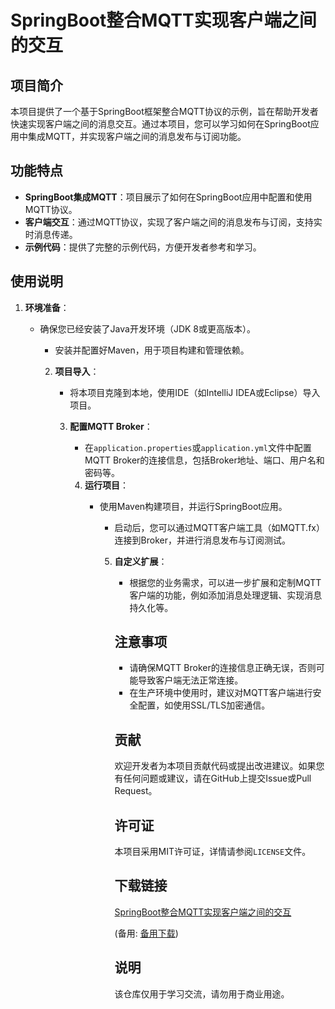 # SpringBoot整合MQTT实现客户端之间的交互

## 项目简介

本项目提供了一个基于SpringBoot框架整合MQTT协议的示例，旨在帮助开发者快速实现客户端之间的消息交互。通过本项目，您可以学习如何在SpringBoot应用中集成MQTT，并实现客户端之间的消息发布与订阅功能。

## 功能特点

- **SpringBoot集成MQTT**：项目展示了如何在SpringBoot应用中配置和使用MQTT协议。
- **客户端交互**：通过MQTT协议，实现了客户端之间的消息发布与订阅，支持实时消息传递。
- **示例代码**：提供了完整的示例代码，方便开发者参考和学习。

## 使用说明

1. **环境准备**：
   - 确保您已经安装了Java开发环境（JDK 8或更高版本）。
      - 安装并配置好Maven，用于项目构建和管理依赖。

      2. **项目导入**：
         - 将本项目克隆到本地，使用IDE（如IntelliJ IDEA或Eclipse）导入项目。

         3. **配置MQTT Broker**：
            - 在`application.properties`或`application.yml`文件中配置MQTT Broker的连接信息，包括Broker地址、端口、用户名和密码等。

            4. **运行项目**：
               - 使用Maven构建项目，并运行SpringBoot应用。
                  - 启动后，您可以通过MQTT客户端工具（如MQTT.fx）连接到Broker，并进行消息发布与订阅测试。

                  5. **自定义扩展**：
                     - 根据您的业务需求，可以进一步扩展和定制MQTT客户端的功能，例如添加消息处理逻辑、实现消息持久化等。

                     ## 注意事项

                     - 请确保MQTT Broker的连接信息正确无误，否则可能导致客户端无法正常连接。
                     - 在生产环境中使用时，建议对MQTT客户端进行安全配置，如使用SSL/TLS加密通信。

                     ## 贡献

                     欢迎开发者为本项目贡献代码或提出改进建议。如果您有任何问题或建议，请在GitHub上提交Issue或Pull Request。

                     ## 许可证

                     本项目采用MIT许可证，详情请参阅`LICENSE`文件。

                     ## 下载链接
                     [SpringBoot整合MQTT实现客户端之间的交互](https://pan.quark.cn/s/e95a3fb5cb6c) 

                     (备用: [备用下载](https://pan.baidu.com/s/1zkEcwg7O66j2oCa1XYTnjQ?pwd=1234))

                     ## 说明

                     该仓库仅用于学习交流，请勿用于商业用途。
